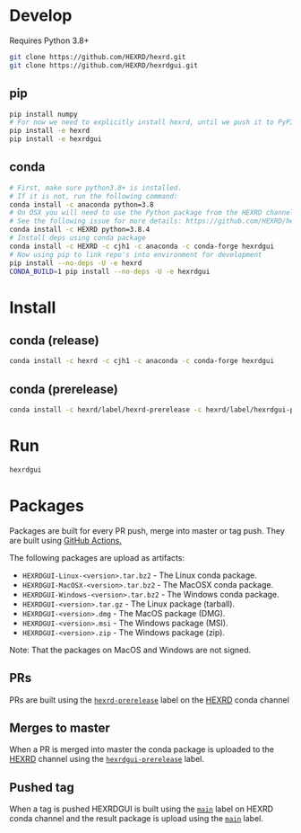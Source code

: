 # Develop

Requires Python 3.8+

```bash
git clone https://github.com/HEXRD/hexrd.git
git clone https://github.com/HEXRD/hexrdgui.git
```

## pip

```bash
pip install numpy
# For now we need to explicitly install hexrd, until we push it to PyPI
pip install -e hexrd
pip install -e hexrdgui
```

## conda

```bash
# First, make sure python3.8+ is installed.
# If it is not, run the following command:
conda install -c anaconda python=3.8
# On OSX you will need to use the Python package from the HEXRD channel
# See the following issue for more details: https://github.com/HEXRD/hexrdgui/issues/505
conda install -c HEXRD python=3.8.4
# Install deps using conda package
conda install -c HEXRD -c cjh1 -c anaconda -c conda-forge hexrdgui
# Now using pip to link repo's into environment for development
pip install --no-deps -U -e hexrd
CONDA_BUILD=1 pip install --no-deps -U -e hexrdgui
```

# Install

## conda (release)

```bash
conda install -c hexrd -c cjh1 -c anaconda -c conda-forge hexrdgui
```

## conda (prerelease)

```bash
conda install -c hexrd/label/hexrd-prerelease -c hexrd/label/hexrdgui-prerelease -c cjh1 -c anaconda -c conda-forge hexrdgui
```

# Run

```bash
hexrdgui
```

# Packages

Packages are built for every PR push, merge into master or tag push. They are built using [GitHub Actions.](https://github.com/features/actions)

The following packages are upload as artifacts:

- `HEXRDGUI-Linux-<version>.tar.bz2` - The Linux conda package.
- `HEXRDGUI-MacOSX-<version>.tar.bz2` - The MacOSX conda package.
- `HEXRDGUI-Windows-<version>.tar.bz2` - The Windows conda package.
- `HEXRDGUI-<version>.tar.gz` - The Linux package (tarball).
- `HEXRDGUI-<version>.dmg` - The MacOS package (DMG).
- `HEXRDGUI-<version>.msi` - The Windows package (MSI).
- `HEXRDGUI-<version>.zip` - The Windows package (zip).

Note: That the packages on MacOS and Windows are not signed.

## PRs

PRs are built using the [`hexrd-prerelease`](https://anaconda.org/hexrd/repo/files?type=any&label=hexrd-prerelease) label on the [HEXRD](https://anaconda.org/hexrd) conda channel

## Merges to master

When a PR is merged into master the conda package is uploaded to the [HEXRD](https://anaconda.org/hexrd) channel using the [`hexrdgui-prerelease`](https://anaconda.org/hexrd/repo/files?type=any&label=hexrdgui-prerelease) label.

## Pushed tag

When a tag is pushed HEXRDGUI is built using the [`main`](https://anaconda.org/hexrd/repo/files?type=any&label=main) label on HEXRD conda channel and the result package is upload using the [`main`](https://anaconda.org/hexrd/repo/files?type=any&label=main) label.
